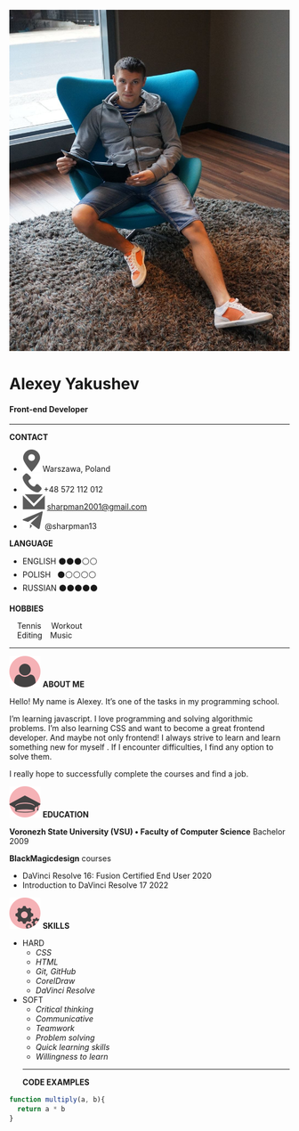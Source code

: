 ![My photo](assets/img/photo.jpg/)
# Alexey Yakushev
#### Front-end Developer
***
**CONTACT**

* ![mappic](assets/icons/map.svg/) Warszawa, Poland
* ![tel](assets/icons/tel.svg/) +48 572 112 012
* ![mail](assets/icons/mail.svg/) sharpman2001@gmail.com
* ![telegramm](assets/icons/gram.svg/) @sharpman13

**LANGUAGE**

* ENGLISH &#9899;&#9899;&#9899;&#9898;&#9898;
* POLISH &nbsp;&nbsp;&#9899;&#9898;&#9898;&#9898;&#9898;
* RUSSIAN &#9899;&#9899;&#9899;&#9899;&#9899;

**HOBBIES**

&#8195;Tennis &#8195;Workout  
&#8195;Editing&#8195;Music

***

![About](assets/icons/about.svg) **ABOUT ME**

Hello! My name is Alexey. It’s one of the tasks in my programming school.

I’m learning javascript. I love programming and solving
algorithmic problems. I’m also learning CSS and want to become a great frontend developer.
And maybe not only frontend!
I always strive to learn and learn something new for myself . If I encounter difficulties, I find any option to solve them.

I really hope to successfully complete the courses and find a job.

![Education](assets/icons/edu.svg) **EDUCATION**  

**Voronezh State University (VSU) &#8226; Faculty of Computer Science** Bachelor 2009

**BlackMagicdesign** courses  
   * DaVinci Resolve 16: Fusion Certified End User 2020
   * Introduction to DaVinci Resolve 17 2022

![SKILLS](assets/icons/skills.svg) **SKILLS** 

- HARD
   - *CSS*
   - *HTML*
   - *Git, GitHub*
   - *CorelDraw*
   - *DaVinci Resolve*  
- SOFT
   - *Critical thinking*
   - *Communicative*
   - *Teamwork*
   - *Problem solving*
   - *Quick learning skills*
   - *Willingness to learn*
   ***
   **CODE EXAMPLES**
```js
function multiply(a, b){  
  return a * b
}
```